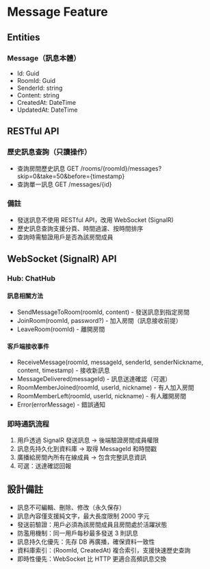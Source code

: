 ﻿# Message Feature

## Entities

### Message（訊息本體）

- Id: Guid
- RoomId: Guid
- SenderId: string
- Content: string
- CreatedAt: DateTime
- UpdatedAt: DateTime

## RESTful API

### 歷史訊息查詢（只讀操作）

- 查詢房間歷史訊息 GET /rooms/{roomId}/messages?skip=0&take=50&before={timestamp}
- 查詢單一訊息 GET /messages/{id}

### 備註

- 發送訊息不使用 RESTful API，改用 WebSocket (SignalR)
- 歷史訊息查詢支援分頁、時間過濾、按時間排序
- 查詢時需驗證用戶是否為該房間成員

## WebSocket (SignalR) API

### Hub: ChatHub

#### 訊息相關方法

- SendMessageToRoom(roomId, content) - 發送訊息到指定房間
- JoinRoom(roomId, password?) - 加入房間（訊息接收前提）
- LeaveRoom(roomId) - 離開房間

#### 客戶端接收事件

- ReceiveMessage(roomId, messageId, senderId, senderNickname, content, timestamp) - 接收新訊息
- MessageDelivered(messageId) - 訊息送達確認（可選）
- RoomMemberJoined(roomId, userId, nickname) - 有人加入房間
- RoomMemberLeft(roomId, userId, nickname) - 有人離開房間
- Error(errorMessage) - 錯誤通知

### 即時通訊流程

1. 用戶透過 SignalR 發送訊息 → 後端驗證房間成員權限
2. 訊息先持久化到資料庫 → 取得 MessageId 和時間戳
3. 廣播給房間內所有在線成員 → 包含完整訊息資訊
4. 可選：送達確認回報

## 設計備註

- 訊息不可編輯、刪除、修改（永久保存）
- 訊息內容僅支援純文字，最大長度限制 2000 字元
- 發送前驗證：用戶必須為該房間成員且房間處於活躍狀態
- 防濫用機制：同一用戶每秒最多發送 3 則訊息
- 訊息持久化優先：先存 DB 再廣播，確保資料一致性
- 資料庫索引：(RoomId, CreatedAt) 複合索引，支援快速歷史查詢
- 即時性優先：WebSocket 比 HTTP 更適合高頻訊息交換